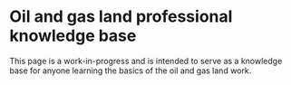 # Oil and gas land professional knowledge base

This page is a work-in-progress and is intended to serve as a knowledge base for anyone learning the basics of the oil and gas land work.
